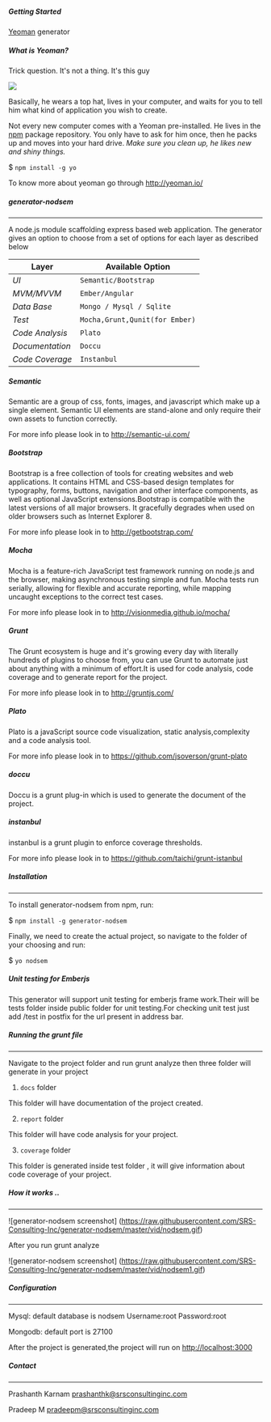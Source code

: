
##### Getting Started

 [Yeoman](http://yeoman.io) generator


##### What is Yeoman?

 
 Trick question. It's not a thing. It's this guy

![](http://i.imgur.com/JHaAlBJ.png)


 Basically, he wears a top hat, lives in your computer, and waits for you to tell him what kind of application you wish to create.


 Not every new computer comes with a Yeoman pre-installed. He lives in the [npm](https://npmjs.org) package repository. You only have to ask for him once, then he packs up and moves into your hard drive. *Make sure you clean up, he likes new and shiny things.*


 $ `npm install -g yo`


 
 To know more about yeoman go through http://yeoman.io/

 
##### generator-nodsem
* * *

 A node.js module scaffolding express based web application. The generator gives an option to choose from a set of options for each layer as described below

Layer | Available Option
--- | --- 
*UI* | `Semantic/Bootstrap`
*MVM/MVVM* | `Ember/Angular`
*Data Base* | `Mongo / Mysql / Sqlite`
*Test* | `Mocha,Grunt,Qunit(for Ember)` 
*Code Analysis* | `Plato`
*Documentation* | `Doccu`
*Code Coverage* | `Instanbul`

 
##### Semantic


Semantic are a group of css, fonts, images, and javascript which make up a single element. Semantic UI elements are stand-alone and only require their own assets to function correctly.

 
For more info please look in to http://semantic-ui.com/

 
##### Bootstrap 


Bootstrap is a free collection of tools for creating websites and web applications. It contains HTML and CSS-based design templates for typography, forms, buttons, navigation and other interface components, as well as optional JavaScript extensions.Bootstrap is compatible with the latest versions of all major browsers. It gracefully degrades when used on older browsers such as Internet Explorer 8.


 For more info please look in to http://getbootstrap.com/

 
##### Mocha  

 
Mocha is a feature-rich JavaScript test framework running on node.js and the browser, making asynchronous testing simple and fun. Mocha tests run serially, allowing for flexible and accurate reporting, while mapping uncaught exceptions to the correct test cases.

 
 For more info please look in to http://visionmedia.github.io/mocha/

 
##### Grunt


The Grunt ecosystem is huge and it's growing every day with literally hundreds of plugins to choose from, you can use Grunt to automate just about anything with a minimum of effort.It is used for code analysis, code coverage and to generate report for the project.

 
 For more info please look in to http://gruntjs.com/

 
##### Plato 

 
 Plato is a javaScript source code visualization, static analysis,complexity and a code analysis tool.

 
 For more info please look in to https://github.com/jsoverson/grunt-plato

 
##### doccu 


 Doccu is a grunt plug-in which is used to generate the document of the project.


##### instanbul

 
 instanbul is a grunt plugin to enforce coverage thresholds.

 
 For more info please look in to https://github.com/taichi/grunt-istanbul 

 
##### Installation
* * *
 
 To install generator-nodsem from npm, run:

 
$ `npm install -g generator-nodsem`

 
Finally, we need to create the actual project, so navigate to the folder of your choosing and run:

 
$ `yo nodsem`

 
##### Unit testing for Emberjs

 
This generator will support unit testing for emberjs frame work.Their will be tests folder inside public folder for unit testing.For checking unit test just add /test in postfix for the url present in address bar.


##### Running the grunt file
* * *
 
Navigate to the project folder and run grunt analyze then three folder will generate in your project


 1. `docs` folder

 
This folder will have documentation of the project created.

 
 2. `report` folder


This folder will have code analysis for your project.

 
 3. `coverage` folder


This folder is generated inside test folder , it will give information about code coverage of your project.

##### How it works ..
* * *
![generator-nodsem screenshot]   (https://raw.githubusercontent.com/SRS-Consulting-Inc/generator-nodsem/master/vid/nodsem.gif)

After you run grunt analyze

![generator-nodsem screenshot] 
(https://raw.githubusercontent.com/SRS-Consulting-Inc/generator-nodsem/master/vid/nodsem1.gif)


 
##### Configuration 
* * *

Mysql: default database is nodsem 
Username:root
Password:root
 
 
Mongodb: default port is 27100


After the project is generated,the project will run on [http://localhost:3000](http://localhost:3000)

##### Contact
* * *

Prashanth Karnam <prashanthk@srsconsultinginc.com>


Pradeep M <pradeepm@srsconsultinginc.com>

